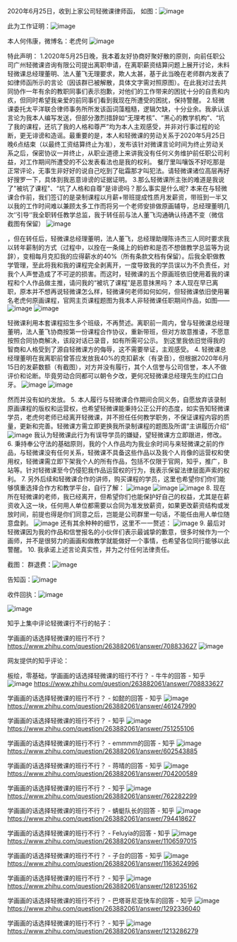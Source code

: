 2020年6月25日，收到上家公司轻微课律师函，
如图：![image](https://github.com/Heweikang/lvshihanyuanwen/blob/master/1.png)


此为工作证明：![image](https://github.com/Heweikang/lvshihanyuanwen/blob/master/2.png)

本人何伟康，微博名：老虎何
![image](https://github.com/Heweikang/lvshihanyuanwen/blob/master/3.png)


特此声明：
1.2020年5月25日晚，我本着友好协商好聚好散的原则，向前任职公司广州轻微课咨询有限公司提出离职申请，在离职薪资结算问题上展开讨论，未料轻微课总经理董明、法人董飞无理要求，欺人太甚，基于此当晚在老师群内发表了如律师函所示的言论（因该群已被解散，具体文字需对照原图）。在此我对过去共同协作一年有余的教职同事们表示抱歉，对他们的工作带来的困扰十分的自责和内疚，但同时希望我亲爱的前同事们看到我现在所遭受的困扰，保持警醒。
2.轻微课委托太平洋联合律师事务所所发该函词藻粗糙，逻辑欠缺，十分业余。我承认该言论为我本人编写发送，但部分激烈措辞如“无理考核”、“黑心的教学机构”、“坑了我的课程，还坑了我的人格和尊严”均为本人主观感受，并非对行事过程的论断，更无诽谤和造谣。最重要的是，本人和轻微课的劳动关系于2020年5月25日晚6点结束（以最终工资结算终止为准），发布该针对微课言论时间为终止劳动关系之后，保密协议一并终止，从职业道德上来讲我没有任何义务维护前任职公司利益，对工作期间所遭受的不公发表看法也是我的权利。
餐厅里叫嚷饭不好吃那是正常评论，无事生非好好的说自己吃到了砒霜那才叫犯法。请轻微课诸位高层再好好搜罗一下，具体到我恶意诽谤的证据证明。
3.那么轻微课所主张的难道是我说了"被坑了课程"、“坑了人格和自尊”是诽谤吗？那么事实是什么呢?
本来在与轻微课合作前，我们签订的是录制课程以月薪+带班提成性质月发薪资，带班到一半又以我的工作时间难以兼顾太多工作而将另一个老师安排做原画辅导，总经理董明几次‘’引导‘’我全职转任教学总监，我于转任前与法人董飞沟通确认待遇不变（微信截图有保留）
![image](https://github.com/Heweikang/lvshihanyuanwen/blob/master/4.png)

，但在转任后，轻微课总经理董明，法人董飞，总经理助理陈诗杰三人同时要求我以转年薪制的方式（过程中，以拴在一条绳上的蚂蚱和是否不想做教学总监等为说辞），变相每月克扣我的应得薪水的40%（所有条款文档有保留）。后我全职做教学管理，至此将我和我的课程完全剥离开，一度导致我的学员误以为不负责任，对我个人声誉造成了不可逆的损害。而这时，轻微课的五个原画班依旧使用着我的课程和个人作品做主推，请问我的“被坑了课程”是恶意抹黑吗？
本人现在早已离职，原本并不想再说轻微课怎么样，轻微课何老师如何如何，但轻微课依旧使用署名老虎何原画课程，官网主页课程题图为我本人非轻微课任职期间作品，如图——
![image](https://github.com/Heweikang/lvshihanyuanwen/blob/master/5.png)
![image](https://github.com/Heweikang/lvshihanyuanwen/blob/master/6.png)

轻微课利用本套课程招生多个班级，不再赘述。离职前一周内，曾与轻微课总经理董明，法人董飞协商按第一份课程合作协议，重新带班，但对方故意推诿，不愿意按照合同协商解决，该段对话已录音，如有所需可公示。
到这里我依旧觉得我的智商和人格受到了源自轻微课方的侮辱，这不需要举证，主观感受。
4. 轻微课总经理董明在我离职前曾答应发放我40%的克扣薪水（有录音），但根据2020年6月15日的发薪数额（有截图），对方并没有履行，其个人信誉与公司信誉，本人不做评价和论断。毕竟劳动合同都可以朝令夕改，更何况轻微课总经理先生的红口白牙。
![image](https://github.com/Heweikang/lvshihanyuanwen/blob/master/7.png)
![image](https://github.com/Heweikang/lvshihanyuanwen/blob/master/8.png)

然而并没有如约发放。
5. 本人履行与轻微课合作期间合同义务，自愿放弃该录制原画课程的版权和运营权，也希望轻微课能秉持公正公开的态度，如实告知轻微课学员，老虎何老师已经离开轻微课，并不担任任何教学职务，不保证课程内容的质量，更新和完善。轻微课方需立即更换我所录制课程的题图及所谓“主讲履历介绍”
![image](https://github.com/Heweikang/lvshihanyuanwen/blob/master/9.png)
我认为轻微课此行为有误导学员的嫌疑，望轻微课方立即跟进，修改。
6. 秉持奉公守法的基础原则，我的个人作品均为我业余时间与来轻微课之前的作品，与轻微课没有任何关系，轻微课不具备这些作品以及我个人肖像的运营权和使用权，轻微课需立即下架我个人的所有作品，包括不仅限于官网，知乎，推广，B站等。针对轻微课至今仍侵犯我作品运营权的行为，我表示保留法律层面声索的权利。
7. 另外后续和轻微课合作的讲师，购买课程的学员，这里也希望你们你们能够慎重选择合作方和教学平台，自行了解：
![image](https://github.com/Heweikang/lvshihanyuanwen/blob/master/10.png)
![image](https://github.com/Heweikang/lvshihanyuanwen/blob/master/11.png)
![image](https://github.com/Heweikang/lvshihanyuanwen/blob/master/12.png)
8. 现在所在轻微课的老师，我已经离开，但希望你们也能保护好自己的权益，尤其是在薪资收入这一块，任何用人单位都需要以合同为准发放薪资，如果更改薪资结构或发放时间，前提也得是你们同意之后，岂能是公司群里一句话，不能任由用人单位随意盘剥。
![image](https://github.com/Heweikang/lvshihanyuanwen/blob/master/13.png)
还有其余种种的细节，这里不一一赘述：
![image](https://github.com/Heweikang/lvshihanyuanwen/blob/master/14.png)
9. 最后对轻微课因为我的作品和信誉报名的小伙伴们表示最诚挚的歉意，很多时候作为一个画师，并不是很努力的画画和做教学就能做好一个事情，也希望各位同行能够以此警醒。
10. 我承诺上述言论真实性，并为之付任何法律责任。



截图：
群退费：![image](https://github.com/Heweikang/lvshihanyuanwen/blob/master/15.png)

告知函：![image](https://github.com/Heweikang/lvshihanyuanwen/blob/master/16.png)

收件回执：![image](https://github.com/Heweikang/lvshihanyuanwen/blob/master/17.png)



![image](https://github.com/Heweikang/lvshihanyuanwen/blob/master/18.png)

知乎上集中评论轻微课行不行的帖子：

学画画的话选择轻微课的班行不行？
https://www.zhihu.com/question/263882061/answer/708833627
![image](https://github.com/Heweikang/lvshihanyuanwen/blob/master/19.png)



网友提供的知乎评论：

板绘，零基础，学画画的话选择轻微课的班行不行？ - 牛牛的回答 - 知乎
![image](https://github.com/Heweikang/lvshihanyuanwen/blob/master/19.png)
https://www.zhihu.com/question/263882061/answer/708833627


学画画的话选择轻微课的班行不行？ - 如懿的回答 - 知乎
![image](https://github.com/Heweikang/lvshihanyuanwen/blob/master/20.png)
https://www.zhihu.com/question/263882061/answer/461247990


学画画的话选择轻微课的班行不行？ - 知乎
![image](https://github.com/Heweikang/lvshihanyuanwen/blob/master/21.png)
https://www.zhihu.com/question/263882061/answer/751255106


学画画的话选择轻微课的班行不行？ - emmmm的回答 - 知乎
![image](https://github.com/Heweikang/lvshihanyuanwen/blob/master/22.png)
https://www.zhihu.com/question/263882061/answer/602543885


学画画的话选择轻微课的班行不行？ - 蒋晴的回答 - 知乎
![image](https://github.com/Heweikang/lvshihanyuanwen/blob/master/23.png)
https://www.zhihu.com/question/263882061/answer/704200589


学画画的话选择轻微课的班行不行？ - 知乎
![image](https://github.com/Heweikang/lvshihanyuanwen/blob/master/24.png)
https://www.zhihu.com/question/263882061/answer/762282299


学画画的话选择轻微课的班行不行？ - 蜻蜓队长的回答 - 知乎
![image](https://github.com/Heweikang/lvshihanyuanwen/blob/master/25.png)
https://www.zhihu.com/question/263882061/answer/794418627


学画画的话选择轻微课的班行不行？ - Feluyia的回答 - 知乎
![image](https://github.com/Heweikang/lvshihanyuanwen/blob/master/26.png)
https://www.zhihu.com/question/263882061/answer/1106597015


学画画的话选择轻微课的班行不行？ - 子台的回答 - 知乎
![image](https://github.com/Heweikang/lvshihanyuanwen/blob/master/27.png)
https://www.zhihu.com/question/263882061/answer/1163624996


学画画的话选择轻微课的班行不行？ - 知乎
![image](https://github.com/Heweikang/lvshihanyuanwen/blob/master/28.png)
https://www.zhihu.com/question/263882061/answer/1281235162


学画画的话选择轻微课的班行不行？ - 巴塔哥尼亚快车的回答 - 知乎
![image](https://github.com/Heweikang/lvshihanyuanwen/blob/master/29.png)
https://www.zhihu.com/question/263882061/answer/1292336040


学画画的话选择轻微课的班行不行？ - 知乎
![image](https://github.com/Heweikang/lvshihanyuanwen/blob/master/30.png)
https://www.zhihu.com/question/263882061/answer/1213286279

